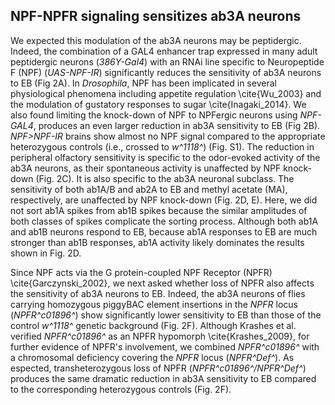 ## NPF-NPFR signaling sensitizes ab3A neurons

We expected this modulation of the ab3A neurons may be  peptidergic.
Indeed, the combination of a GAL4 enhancer trap expressed in many adult peptidergic neurons (_386Y-Gal4_) with an RNAi line specific to Neuropeptide F (NPF) (_UAS-NPF-IR_) significantly reduces the sensitivity of ab3A neurons to EB (Fig 2A).
In _Drosophila_, NPF has been implicated in several physiological phenomena including appetite regulation \cite{Wu_2003} and the modulation of gustatory responses to sugar \cite{Inagaki_2014}.
We also found limiting the knock-down of NPF to NPFergic neurons using _NPF-GAL4_, produces an even larger reduction in ab3A sensitivity to EB (Fig 2B).
_NPF>NPF-IR_ brains show almost no NPF signal compared to the appropriate heterozygous controls (i.e., crossed to _w^1118^_) (Fig. S1).
The reduction in peripheral olfactory sensitivity is specific to the odor-evoked activity of the ab3A neurons, as their spontaneous activity is unaffected by NPF knock-down (Fig. 2C).
It is also specific to the ab3A neuronal subclass.
The sensitivity of both ab1A/B and ab2A to EB and methyl acetate (MA), respectively, are unaffected by NPF knock-down (Fig. 2D, E).
Here, we did not sort ab1A spikes from ab1B spikes because the similar amplitudes of both classes of spikes complicate the sorting process.
Although both ab1A and ab1B neurons respond to EB, because ab1A responses to EB are much stronger than ab1B responses, ab1A activity likely dominates the results shown in Fig. 2D.

Since NPF acts via the G protein-coupled NPF Receptor (NPFR) \cite{Garczynski_2002}, we next asked whether loss of NPFR also affects the sensitivity of ab3A neurons to EB.
Indeed, the ab3A neurons of flies carrying homozygous piggyBAC element insertions in the _NPFR_ locus (_NPFR^c01896^_) show significantly lower sensitivity to EB than those of the control _w^1118^_ genetic background (Fig. 2F).
Although Krashes et al. verified _NPFR^c01896^_ as an NPFR hypomorph \cite{Krashes_2009}, for further evidence of NPFR's involvement, we combined _NPFR^c01896^_ with a chromosomal deficiency covering the _NPFR_ locus (_NPFR^Def^_).
As espected, transheterozygous loss of NPFR (_NPFR^c01896^/NPFR^Def^_) produces the same dramatic reduction in ab3A sensitivity to EB compared to the corresponding heterozygous controls (Fig. 2F).
